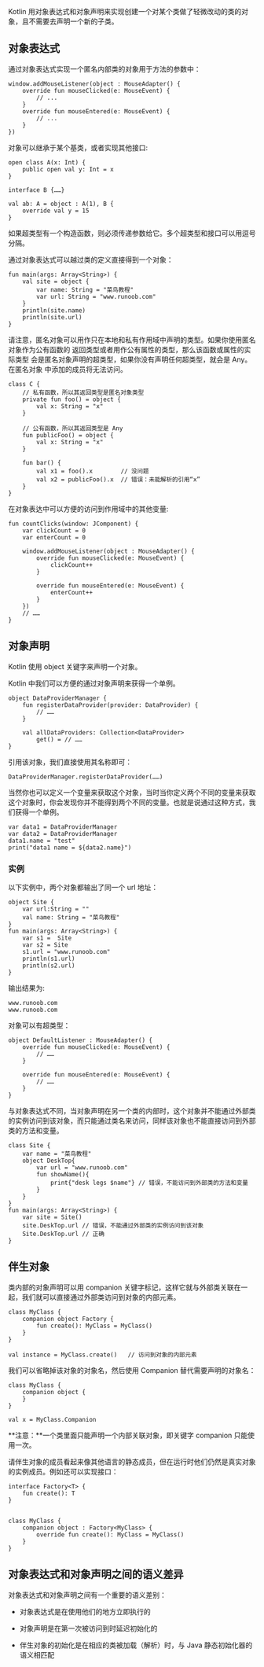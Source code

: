 
Kotlin 用对象表达式和对象声明来实现创建一个对某个类做了轻微改动的类的对象，且不需要去声明一个新的子类。

对象表达式
-----

通过对象表达式实现一个匿名内部类的对象用于方法的参数中：

```
window.addMouseListener(object : MouseAdapter() {
    override fun mouseClicked(e: MouseEvent) {
        // ...
    }
    override fun mouseEntered(e: MouseEvent) {
        // ...
    }
})

```

对象可以继承于某个基类，或者实现其他接口:

```
open class A(x: Int) {
    public open val y: Int = x
}

interface B {……}

val ab: A = object : A(1), B {
    override val y = 15
}

```

如果超类型有一个构造函数，则必须传递参数给它。多个超类型和接口可以用逗号分隔。

通过对象表达式可以越过类的定义直接得到一个对象：

```
fun main(args: Array<String>) {
    val site = object {
        var name: String = "菜鸟教程"
        var url: String = "www.runoob.com"
    }
    println(site.name)
    println(site.url)
}

```

请注意，匿名对象可以用作只在本地和私有作用域中声明的类型。如果你使用匿名对象作为公有函数的 返回类型或者用作公有属性的类型，那么该函数或属性的实际类型 会是匿名对象声明的超类型，如果你没有声明任何超类型，就会是 Any。在匿名对象 中添加的成员将无法访问。

```
class C {
    // 私有函数，所以其返回类型是匿名对象类型
    private fun foo() = object {
        val x: String = "x"
    }

    // 公有函数，所以其返回类型是 Any
    fun publicFoo() = object {
        val x: String = "x"
    }

    fun bar() {
        val x1 = foo().x        // 没问题
        val x2 = publicFoo().x  // 错误：未能解析的引用“x”
    }
}

```

在对象表达中可以方便的访问到作用域中的其他变量:

```
fun countClicks(window: JComponent) {
    var clickCount = 0
    var enterCount = 0

    window.addMouseListener(object : MouseAdapter() {
        override fun mouseClicked(e: MouseEvent) {
            clickCount++
        }

        override fun mouseEntered(e: MouseEvent) {
            enterCount++
        }
    })
    // ……
}

```

对象声明
----

Kotlin 使用 object 关键字来声明一个对象。

Kotlin 中我们可以方便的通过对象声明来获得一个单例。

```
object DataProviderManager {
    fun registerDataProvider(provider: DataProvider) {
        // ……
    }

    val allDataProviders: Collection<DataProvider>
        get() = // ……
}

```

引用该对象，我们直接使用其名称即可：

```
DataProviderManager.registerDataProvider(……)

```

当然你也可以定义一个变量来获取这个对象，当时当你定义两个不同的变量来获取这个对象时，你会发现你并不能得到两个不同的变量。也就是说通过这种方式，我们获得一个单例。

```
var data1 = DataProviderManager
var data2 = DataProviderManager
data1.name = "test"
print("data1 name = ${data2.name}")  

```

### 实例

以下实例中，两个对象都输出了同一个 url 地址：

```
object Site {
    var url:String = ""
    val name: String = "菜鸟教程"
}
fun main(args: Array<String>) {
    var s1 =  Site
    var s2 = Site
    s1.url = "www.runoob.com"
    println(s1.url)
    println(s2.url)
}

```

输出结果为:

```
www.runoob.com
www.runoob.com

```

对象可以有超类型：

```
object DefaultListener : MouseAdapter() {
    override fun mouseClicked(e: MouseEvent) {
        // ……
    }

    override fun mouseEntered(e: MouseEvent) {
        // ……
    }
}

```

与对象表达式不同，当对象声明在另一个类的内部时，这个对象并不能通过外部类的实例访问到该对象，而只能通过类名来访问，同样该对象也不能直接访问到外部类的方法和变量。

```
class Site {
    var name = "菜鸟教程"
    object DeskTop{
        var url = "www.runoob.com"
        fun showName(){
            print{"desk legs $name"} // 错误，不能访问到外部类的方法和变量
        }
    }
}
fun main(args: Array<String>) {
    var site = Site()
    site.DeskTop.url // 错误，不能通过外部类的实例访问到该对象
    Site.DeskTop.url // 正确
}

```

伴生对象
----

类内部的对象声明可以用 companion 关键字标记，这样它就与外部类关联在一起，我们就可以直接通过外部类访问到对象的内部元素。

```
class MyClass {
    companion object Factory {
        fun create(): MyClass = MyClass()
    }
}

val instance = MyClass.create()   // 访问到对象的内部元素

```

我们可以省略掉该对象的对象名，然后使用 Companion 替代需要声明的对象名：

```
class MyClass {
    companion object {
    }
}

val x = MyClass.Companion

```

**注意：**一个类里面只能声明一个内部关联对象，即关键字 companion 只能使用一次。

请伴生对象的成员看起来像其他语言的静态成员，但在运行时他们仍然是真实对象的实例成员。例如还可以实现接口：

```
interface Factory<T> {
    fun create(): T
}


class MyClass {
    companion object : Factory<MyClass> {
        override fun create(): MyClass = MyClass()
    }
}

```

对象表达式和对象声明之间的语义差异
-----------------

对象表达式和对象声明之间有一个重要的语义差别：

*   对象表达式是在使用他们的地方立即执行的
    
*   对象声明是在第一次被访问到时延迟初始化的
    
*   伴生对象的初始化是在相应的类被加载（解析）时，与 Java 静态初始化器的语义相匹配
